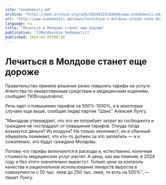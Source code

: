 ```yaml
---
site: "evedomosti.md"
archive: "https://web.archive.org/web/20240325182640/www.evedomosti.md/news/lechitsya-v-moldove-stanet-eshe-dorozhe"
url: "http://www.evedomosti.md/news/lechitsya-v-moldove-stanet-eshe-dorozhe"
language: ru
title: "Лечиться в Молдове станет еще дороже"
publication: '[[Moldavskie Vedomosti]]'
published: 2024-02-05T08:38
---
```


# Лечиться в Молдове станет еще дороже

Правительство приняло решение резко повысить тарифы на услуги Агентства по лекарственным средствам и медицинским изделиям, сообщает ТК@rusputnikmd.

Речь идет о повышении тарифов на 500%-1000%, а в некоторых случаях еще выше, сообщил лидер партии "Шанс" Алексей Лунгу.

"Минздрав утверждает, что это не потребует затрат из госбюджета и граждане не пострадают от повышения тарифов. Откуда тогда возьмутся деньги? Из воздуха? Не только экономист, но и обычный обыватель понимает, что кто-то должен за это заплатить — и к сожалению, это будут граждане Молдовы.

Потому что тарифы включаются в расходы и, естественно, конечная стоимость медицинских услуг растет. А цены, как мы помним, в 2024 году и без этого значительно вырастут. Только цена за контроль качества и рациональное использование лекарств выросла в совокупности с 50 тыс. леев до 250 тыс. леев, то есть на 500%", — пишет Лунгу.
